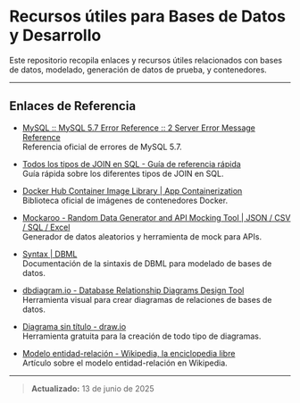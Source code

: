 # Recursos útiles para Bases de Datos y Desarrollo

Este repositorio recopila enlaces y recursos útiles relacionados con bases de datos, modelado, generación de datos de prueba, y contenedores.

---

## Enlaces de Referencia

- [MySQL :: MySQL 5.7 Error Reference :: 2 Server Error Message Reference](https://dev.mysql.com/doc/mysql-errors/5.7/en/server-error-reference.html)  
  Referencia oficial de errores de MySQL 5.7.

- [Todos los tipos de JOIN en SQL - Guía de referencia rápida](https://ingenieriadesoftware.es/tipos-sql-join-guia-referencia/)  
  Guía rápida sobre los diferentes tipos de JOIN en SQL.

- [Docker Hub Container Image Library | App Containerization](https://hub.docker.com/)  
  Biblioteca oficial de imágenes de contenedores Docker.

- [Mockaroo - Random Data Generator and API Mocking Tool | JSON / CSV / SQL / Excel](https://www.mockaroo.com/)  
  Generador de datos aleatorios y herramienta de mock para APIs.

- [Syntax | DBML](https://dbml.dbdiagram.io/docs/)  
  Documentación de la sintaxis de DBML para modelado de bases de datos.

- [dbdiagram.io - Database Relationship Diagrams Design Tool](https://dbdiagram.io/home)  
  Herramienta visual para crear diagramas de relaciones de bases de datos.

- [Diagrama sin título - draw.io](https://app.diagrams.net/)  
  Herramienta gratuita para la creación de todo tipo de diagramas.

- [Modelo entidad-relación - Wikipedia, la enciclopedia libre](https://es.wikipedia.org/wiki/Modelo_entidad-relaci%C3%B3n)  
  Artículo sobre el modelo entidad-relación en Wikipedia.

---

> **Actualizado:** 13 de junio de 2025
